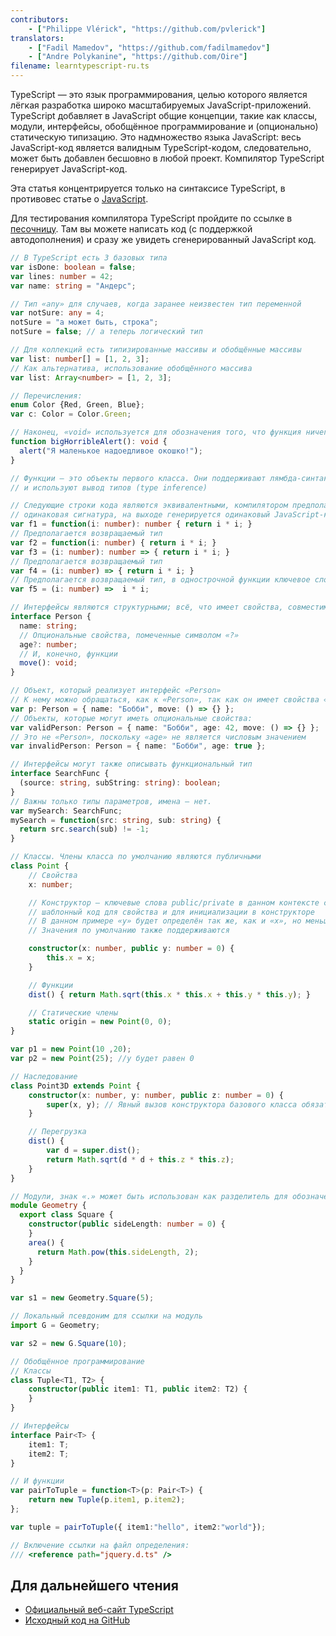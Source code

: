 ```yaml
---
contributors:
    - ["Philippe Vlérick", "https://github.com/pvlerick"]
translators:
    - ["Fadil Mamedov", "https://github.com/fadilmamedov"]
    - ["Andre Polykanine", "https://github.com/Oire"]
filename: learntypescript-ru.ts
---
```


TypeScript — это язык программирования, целью которого является лёгкая разработка широко масштабируемых JavaScript-приложений.
TypeScript добавляет в JavaScript общие концепции, такие как классы, модули, интерфейсы, обобщённое программирование и (опционально) статическую типизацию.
Это надмножество языка JavaScript: весь JavaScript-код является валидным TypeScript-кодом, следовательно, может быть добавлен бесшовно в любой проект.
Компилятор TypeScript генерирует JavaScript-код.

Эта статья концентрируется только на синтаксисе TypeScript, в противовес статье о [JavaScript](../javascript-ru/).

Для тестирования компилятора TypeScript пройдите по ссылке в [песочницу](https://www.typescriptlang.org/Playground).
Там вы можете написать код (с поддержкой автодополнения) и сразу же увидеть сгенерированный JavaScript код.

```ts
// В TypeScript есть 3 базовых типа
var isDone: boolean = false;
var lines: number = 42;
var name: string = "Андерс";

// Тип «any» для случаев, когда заранее неизвестен тип переменной
var notSure: any = 4;
notSure = "а может быть, строка";
notSure = false; // а теперь логический тип

// Для коллекций есть типизированные массивы и обобщённые массивы
var list: number[] = [1, 2, 3];
// Как альтернатива, использование обобщённого массива
var list: Array<number> = [1, 2, 3];

// Перечисления:
enum Color {Red, Green, Blue};
var c: Color = Color.Green;

// Наконец, «void» используется для обозначения того, что функция ничего не возвращает
function bigHorribleAlert(): void {
  alert("Я маленькое надоедливое окошко!");
}

// Функции — это объекты первого класса. Они поддерживают лямбда-синтаксис (=>)
// и используют вывод типов (type inference)

// Следующие строки кода являются эквивалентными, компилятором предполагается
// одинаковая сигнатура, на выходе генерируется одинаковый JavaScript-код
var f1 = function(i: number): number { return i * i; }
// Предполагается возвращаемый тип
var f2 = function(i: number) { return i * i; }
var f3 = (i: number): number => { return i * i; }
// Предполагается возвращаемый тип
var f4 = (i: number) => { return i * i; }
// Предполагается возвращаемый тип, в однострочной функции ключевое слово «return» не нужно
var f5 = (i: number) =>  i * i;

// Интерфейсы являются структурными; всё, что имеет свойства, совместимо с интерфейсом
interface Person {
  name: string;
  // Опциональные свойства, помеченные символом «?»
  age?: number;
  // И, конечно, функции
  move(): void;
}

// Объект, который реализует интерфейс «Person»
// К нему можно обращаться, как к «Person», так как он имеет свойства «name» и «move»
var p: Person = { name: "Бобби", move: () => {} };
// Объекты, которые могут иметь опциональные свойства:
var validPerson: Person = { name: "Бобби", age: 42, move: () => {} };
// Это не «Person», поскольку «age» не является числовым значением
var invalidPerson: Person = { name: "Бобби", age: true };

// Интерфейсы могут также описывать функциональный тип
interface SearchFunc {
  (source: string, subString: string): boolean;
}
// Важны только типы параметров, имена — нет.
var mySearch: SearchFunc;
mySearch = function(src: string, sub: string) {
  return src.search(sub) != -1;
}

// Классы. Члены класса по умолчанию являются публичными
class Point {
    // Свойства
    x: number;

    // Конструктор — ключевые слова public/private в данном контексте сгенерируют
    // шаблонный код для свойства и для инициализации в конструкторе
    // В данном примере «y» будет определён так же, как и «x», но меньшим количеством кода
    // Значения по умолчанию также поддерживаются

    constructor(x: number, public y: number = 0) {
        this.x = x;
    }

    // Функции
    dist() { return Math.sqrt(this.x * this.x + this.y * this.y); }

    // Статические члены
    static origin = new Point(0, 0);
}

var p1 = new Point(10 ,20);
var p2 = new Point(25); //y будет равен 0

// Наследование
class Point3D extends Point {
    constructor(x: number, y: number, public z: number = 0) {
        super(x, y); // Явный вызов конструктора базового класса обязателен
    }

    // Перегрузка
    dist() {
        var d = super.dist();
        return Math.sqrt(d * d + this.z * this.z);
    }
}

// Модули, знак «.» может быть использован как разделитель для обозначения подмодулей
module Geometry {
  export class Square {
    constructor(public sideLength: number = 0) {
    }
    area() {
      return Math.pow(this.sideLength, 2);
    }
  }
}

var s1 = new Geometry.Square(5);

// Локальный псевдоним для ссылки на модуль
import G = Geometry;

var s2 = new G.Square(10);

// Обобщённое программирование
// Классы
class Tuple<T1, T2> {
    constructor(public item1: T1, public item2: T2) {
    }
}

// Интерфейсы
interface Pair<T> {
    item1: T;
    item2: T;
}

// И функции
var pairToTuple = function<T>(p: Pair<T>) {
    return new Tuple(p.item1, p.item2);
};

var tuple = pairToTuple({ item1:"hello", item2:"world"});

// Включение ссылки на файл определения:
/// <reference path="jquery.d.ts" />
```

## Для дальнейшего чтения

* [Официальный веб-сайт TypeScript](https://www.typescriptlang.org/)
* [Исходный код на GitHub](https://github.com/microsoft/TypeScript)
